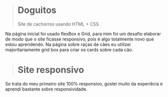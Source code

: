 > # Doguitos
> Site de cachorros usando HTML + CSS 

Na página inicial foi usado flexBox e Grid, para mim foi um desafio elaborar de modo que o site ficasse responsivo, pois é algo totalmente novo que estou aprendendo. Na página sobre raças de cães eu utilizei majoritariamente grid box para criar os cards sobre cada cão. 

> # Site responsivo

Se trata do meu primeiro site 100% responsivo, gostei muito da experiêcia e aprendi bastante sobre responsividade.
